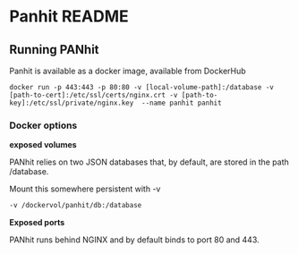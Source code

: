 # Panhit README

## Running PANhit
Panhit is available as a docker image, available from DockerHub 
```
docker run -p 443:443 -p 80:80 -v [local-volume-path]:/database -v [path-to-cert]:/etc/ssl/certs/nginx.crt -v [path-to-key]:/etc/ssl/private/nginx.key  --name panhit panhit
```

### Docker options
**exposed volumes**

PANhit relies on two JSON databases that, by default, are stored in the path /database.

Mount this somewhere persistent with -v
```bash
-v /dockervol/panhit/db:/database
```

**Exposed ports**

PANhit runs behind NGINX and by default binds to port 80 and 443.

